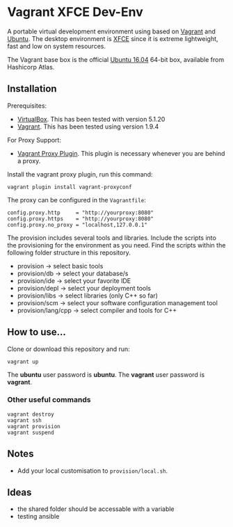 # Vagrant XFCE Dev-Env

A portable virtual development environment using based on [Vagrant](https://www.vagrantup.com/) and [Ubuntu](https://xubuntu.org/). 
The desktop environment is [XFCE](https://xfce.org/) since it is extreme lightweight, fast and low on system resources. 

The Vagrant base box is the official [Ubuntu 16.04](https://atlas.hashicorp.com/ubuntu/boxes/xenial64) 64-bit box, 
available from Hashicorp Atlas.

## Installation

Prerequisites:

* [VirtualBox](https://www.virtualbox.org/wiki/Downloads). This has been tested with version 5.1.20
* [Vagrant](https://vagrantup.com/downloads.html). This has been tested using version 1.9.4

For Proxy Support:

* [Vagrant Proxy Plugin](https://github.com/tmatilai/vagrant-proxyconf). This plugin is necessary whenever you are behind a proxy. 

Install the vagrant proxy plugin, run this command:

	vagrant plugin install vagrant-proxyconf

The proxy can be configured in the `Vagrantfile`:
	
	config.proxy.http     = "http://yourproxy:8080"
	config.proxy.https    = "http://yourproxy:8080"
	config.proxy.no_proxy = "localhost,127.0.0.1"

The provision includes several tools and libraries. Include the scripts into the provisioning for the environment as you need.
Find the scripts within the following folder structure in this repository.

* provision				-> select basic tools
* provision/db 			-> select your database/s 
* provision/ide 		-> select your favorite IDE
* provision/depl 		-> select your deployment tools
* provision/libs 		-> select libraries (only C++ so far)
* provision/scm 		-> select your software configuration management tool
* provision/lang/cpp	-> select compiler and tools for C++

## How to use...

Clone or download this repository and run: 

    vagrant up

The __ubuntu__ user password is __ubuntu__.
The __vagrant__ user password is __vagrant__.

### Other useful commands

	vagrant destroy
	vagrant ssh
	vagrant provision
	vagrant suspend



## Notes

* Add your local customisation to `provision/local.sh`.

## Ideas

* the shared folder should be accessable with a variable
* testing ansible